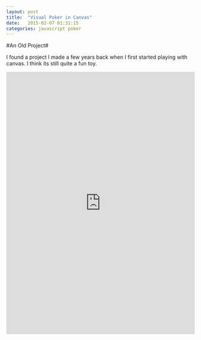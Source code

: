 ```yaml
---
layout: post
title:  "Visual Poker in Canvas"
date:   2015-02-07 01:31:15
categories: javascript poker
---
```


#An Old Project#

I found a project I made a few years back when I first started playing with canvas. I think its still quite a fun toy.

<iframe width="100%" height="700" src="http://jsfiddle.net/haveacigaro/zj9fpgxt/embedded/result,js,html,css" allowfullscreen="allowfullscreen" frameborder="0"></iframe>
